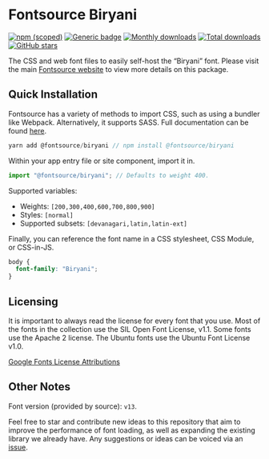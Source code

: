 # Fontsource Biryani

[![npm (scoped)](https://img.shields.io/npm/v/@fontsource/biryani?color=brightgreen)](https://www.npmjs.com/package/@fontsource/biryani) [![Generic badge](https://img.shields.io/badge/fontsource-passing-brightgreen)](https://github.com/fontsource/fontsource) [![Monthly downloads](https://badgen.net/npm/dm/@fontsource/biryani)](https://github.com/fontsource/fontsource) [![Total downloads](https://badgen.net/npm/dt/@fontsource/biryani)](https://github.com/fontsource/fontsource) [![GitHub stars](https://img.shields.io/github/stars/fontsource/fontsource.svg?style=social&label=Star)](https://github.com/fontsource/fontsource/stargazers)

The CSS and web font files to easily self-host the “Biryani” font. Please visit the main [Fontsource website](https://fontsource.org/fonts/biryani) to view more details on this package.

## Quick Installation

Fontsource has a variety of methods to import CSS, such as using a bundler like Webpack. Alternatively, it supports SASS. Full documentation can be found [here](https://fontsource.org/docs/introduction).

```javascript
yarn add @fontsource/biryani // npm install @fontsource/biryani
```

Within your app entry file or site component, import it in.

```javascript
import "@fontsource/biryani"; // Defaults to weight 400.
```

Supported variables:

- Weights: `[200,300,400,600,700,800,900]`
- Styles: `[normal]`
- Supported subsets: `[devanagari,latin,latin-ext]`

Finally, you can reference the font name in a CSS stylesheet, CSS Module, or CSS-in-JS.

```css
body {
  font-family: "Biryani";
}
```



## Licensing

It is important to always read the license for every font that you use.
Most of the fonts in the collection use the SIL Open Font License, v1.1. Some fonts use the Apache 2 license. The Ubuntu fonts use the Ubuntu Font License v1.0.

[Google Fonts License Attributions](https://fonts.google.com/attribution)

## Other Notes

Font version (provided by source): `v13`.

Feel free to star and contribute new ideas to this repository that aim to improve the performance of font loading, as well as expanding the existing library we already have. Any suggestions or ideas can be voiced via an [issue](https://github.com/fontsource/fontsource/issues).
